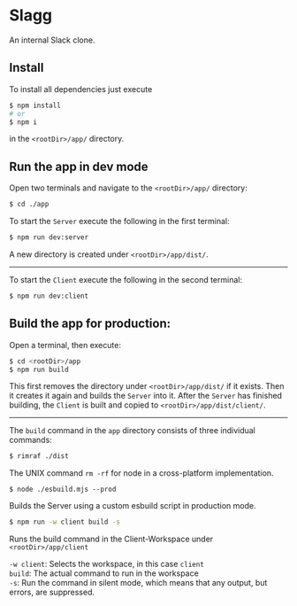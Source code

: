 # Slagg
An internal Slack clone.

## Install
To install all dependencies just execute
```bash
$ npm install
# or
$ npm i
```
in the `<rootDir>/app/` directory.

## Run the app in dev mode
Open two terminals and navigate to the `<rootDir>/app/` directory:
```bash
$ cd ./app
```

To start the `Server` execute the following in the first terminal:
```bash
$ npm run dev:server
```
A new directory is created under `<rootDir>/app/dist/`.

---

To start the `Client` execute the following in the second terminal:
```bash
$ npm run dev:client
```

## Build the app for production:
Open a terminal, then execute:
```bash
$ cd <rootDir>/app
$ npm run build
```

This first removes the directory under `<rootDir>/app/dist/` if it exists. Then it creates it again and builds the `Server` into it. After the `Server` has finished building, the `Client` is built and copied to `<rootDir>/app/dist/client/`.

---

The `build` command in the `app` directory consists of three individual commands:

```bash
$ rimraf ./dist
```
The UNIX command `rm -rf` for node in a cross-platform implementation.

```bashs
$ node ./esbuild.mjs --prod
```
Builds the Server using a custom esbuild script in production mode.

```bash
$ npm run -w client build -s
```
Runs the build command in the Client-Workspace under `<rootDir>/app/client`

`-w client`: Selects the workspace, in this case `client` \
`build`: The actual command to run in the workspace \
`-s`: Run the command in silent mode, which means that any output, but errors, are suppressed.
